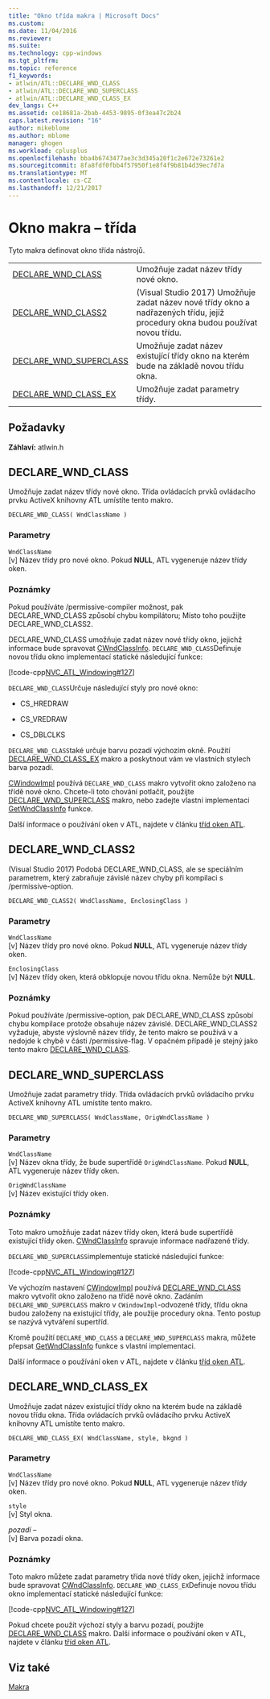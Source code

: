 ```yaml
---
title: "Okno třída makra | Microsoft Docs"
ms.custom: 
ms.date: 11/04/2016
ms.reviewer: 
ms.suite: 
ms.technology: cpp-windows
ms.tgt_pltfrm: 
ms.topic: reference
f1_keywords:
- atlwin/ATL::DECLARE_WND_CLASS
- atlwin/ATL::DECLARE_WND_SUPERCLASS
- atlwin/ATL::DECLARE_WND_CLASS_EX
dev_langs: C++
ms.assetid: ce18681a-2bab-4453-9895-0f3ea47c2b24
caps.latest.revision: "16"
author: mikeblome
ms.author: mblome
manager: ghogen
ms.workload: cplusplus
ms.openlocfilehash: bba4b6743477ae3c3d345a20f1c2e672e73261e2
ms.sourcegitcommit: 8fa8fdf0fbb4f57950f1e8f4f9b81b4d39ec7d7a
ms.translationtype: MT
ms.contentlocale: cs-CZ
ms.lasthandoff: 12/21/2017
---
```

# <a name="window-class-macros"></a>Okno makra – třída
Tyto makra definovat okno třída nástrojů.  
  
|||  
|-|-|  
|[DECLARE_WND_CLASS](#declare_wnd_class)|Umožňuje zadat název třídy nové okno.| 
|[DECLARE_WND_CLASS2](#declare_wnd_class2)|(Visual Studio 2017) Umožňuje zadat název nové třídy okno a nadřazených třídu, jejíž procedury okna budou používat novou třídu.| 
|[DECLARE_WND_SUPERCLASS](#declare_wnd_superclass)|Umožňuje zadat název existující třídy okno na kterém bude na základě novou třídu okna.|  
|[DECLARE_WND_CLASS_EX](#declare_wnd_class_ex)|Umožňuje zadat parametry třídy.|  

## <a name="requirements"></a>Požadavky  
 **Záhlaví:** atlwin.h  
   
##  <a name="declare_wnd_class"></a>DECLARE_WND_CLASS  
 Umožňuje zadat název třídy nové okno. Třída ovládacích prvků ovládacího prvku ActiveX knihovny ATL umístíte tento makro.  
  
```
DECLARE_WND_CLASS( WndClassName )
```  
  
### <a name="parameters"></a>Parametry  
 `WndClassName`  
 [v] Název třídy pro nové okno. Pokud **NULL**, ATL vygeneruje název třídy oken.  
  
### <a name="remarks"></a>Poznámky  
 Pokud používáte /permissive-compiler možnost, pak DECLARE_WND_CLASS způsobí chybu kompilátoru; Místo toho použijte DECLARE_WND_CLASS2.
 
 DECLARE_WND_CLASS umožňuje zadat název nové třídy okno, jejichž informace bude spravovat [CWndClassInfo](cwndclassinfo-class.md). `DECLARE_WND_CLASS`Definuje novou třídu okno implementací statické následující funkce:  
  
 [!code-cpp[NVC_ATL_Windowing#127](../../atl/codesnippet/cpp/window-class-macros_1.cpp)]  
  
 `DECLARE_WND_CLASS`Určuje následující styly pro nové okno:  
  
-   CS_HREDRAW  
  
-   CS_VREDRAW  
  
-   CS_DBLCLKS  
  
 `DECLARE_WND_CLASS`také určuje barvu pozadí výchozím okně. Použití [DECLARE_WND_CLASS_EX](#declare_wnd_class_ex) makro a poskytnout vám ve vlastních stylech barva pozadí.  
  
 [CWindowImpl](cwindowimpl-class.md) používá `DECLARE_WND_CLASS` makro vytvořit okno založeno na třídě nové okno. Chcete-li toto chování potlačit, použijte [DECLARE_WND_SUPERCLASS](#declare_wnd_superclass) makro, nebo zadejte vlastní implementaci [GetWndClassInfo](cwindowimpl-class.md#getwndclassinfo) funkce.  

  
 Další informace o používání oken v ATL, najdete v článku [tříd oken ATL](../../atl/atl-window-classes.md).  

##  <a name="declare_wnd_class2"></a>DECLARE_WND_CLASS2  
 (Visual Studio 2017) Podobá DECLARE_WND_CLASS, ale se speciálním parametrem, který zabraňuje závislé název chyby při kompilaci s /permissive-option.
  
```
DECLARE_WND_CLASS2( WndClassName, EnclosingClass )
```  
  
### <a name="parameters"></a>Parametry  
 `WndClassName`  
 [v] Název třídy pro nové okno. Pokud **NULL**, ATL vygeneruje název třídy oken. 

 `EnclosingClass`  
 [v] Název třídy oken, která obklopuje novou třídu okna. Nemůže být **NULL**.  
  
### <a name="remarks"></a>Poznámky 
Pokud používáte /permissive-option, pak DECLARE_WND_CLASS způsobí chybu kompilace protože obsahuje název závislé. DECLARE_WND_CLASS2 vyžaduje, abyste výslovně název třídy, že tento makro se používá v a nedojde k chybě v části /permissive-flag.
V opačném případě je stejný jako tento makro [DECLARE_WND_CLASS](#declare_wnd_class).
   
##  <a name="declare_wnd_superclass"></a>DECLARE_WND_SUPERCLASS  
 Umožňuje zadat parametry třídy. Třída ovládacích prvků ovládacího prvku ActiveX knihovny ATL umístíte tento makro.  
  
```
DECLARE_WND_SUPERCLASS( WndClassName, OrigWndClassName )
```  
  
### <a name="parameters"></a>Parametry  
 `WndClassName`  
 [v] Název okna třídy, že bude supertřídě `OrigWndClassName`. Pokud **NULL**, ATL vygeneruje název třídy oken.  
  
 `OrigWndClassName`  
 [v] Název existující třídy oken.  
  
### <a name="remarks"></a>Poznámky  
 Toto makro umožňuje zadat název třídy oken, která bude supertřídě existující třídy oken. [CWndClassInfo](cwndclassinfo-class.md) spravuje informace nadřazené třídy.  
  
 `DECLARE_WND_SUPERCLASS`implementuje statické následující funkce:  
  
 [!code-cpp[NVC_ATL_Windowing#127](../../atl/codesnippet/cpp/window-class-macros_1.cpp)]  
  
 Ve výchozím nastavení [CWindowImpl](cwindowimpl-class.md) používá [DECLARE_WND_CLASS](#declare_wnd_class) makro vytvořit okno založeno na třídě nové okno. Zadáním `DECLARE_WND_SUPERCLASS` makro v `CWindowImpl`-odvozené třídy, třídu okna budou založeny na existující třídy, ale použije procedury okna. Tento postup se nazývá vytváření supertříd.  
  
 Kromě použití `DECLARE_WND_CLASS` a `DECLARE_WND_SUPERCLASS` makra, můžete přepsat [GetWndClassInfo](cwindowimpl-class.md#getwndclassinfo) funkce s vlastní implementaci.  

  
 Další informace o používání oken v ATL, najdete v článku [tříd oken ATL](../../atl/atl-window-classes.md).  
  
##  <a name="declare_wnd_class_ex"></a>DECLARE_WND_CLASS_EX  
 Umožňuje zadat název existující třídy okno na kterém bude na základě novou třídu okna. Třída ovládacích prvků ovládacího prvku ActiveX knihovny ATL umístíte tento makro.  
  
```
DECLARE_WND_CLASS_EX( WndClassName, style, bkgnd )
```  
  
### <a name="parameters"></a>Parametry  
 `WndClassName`  
 [v] Název třídy pro nové okno. Pokud **NULL**, ATL vygeneruje název třídy oken.  
  
 `style`  
 [v] Styl okna.  
  
 *pozadí –*  
 [v] Barva pozadí okna.  
  
### <a name="remarks"></a>Poznámky  
 Toto makro můžete zadat parametry třída nové třídy oken, jejichž informace bude spravovat [CWndClassInfo](cwndclassinfo-class.md). `DECLARE_WND_CLASS_EX`Definuje novou třídu okno implementací statické následující funkce:  
  
 [!code-cpp[NVC_ATL_Windowing#127](../../atl/codesnippet/cpp/window-class-macros_1.cpp)]  
  
 Pokud chcete použít výchozí styly a barvu pozadí, použijte [DECLARE_WND_CLASS](#declare_wnd_class) makro. Další informace o používání oken v ATL, najdete v článku [tříd oken ATL](../../atl/atl-window-classes.md).  
  
## <a name="see-also"></a>Viz také  
 [Makra](atl-macros.md)









